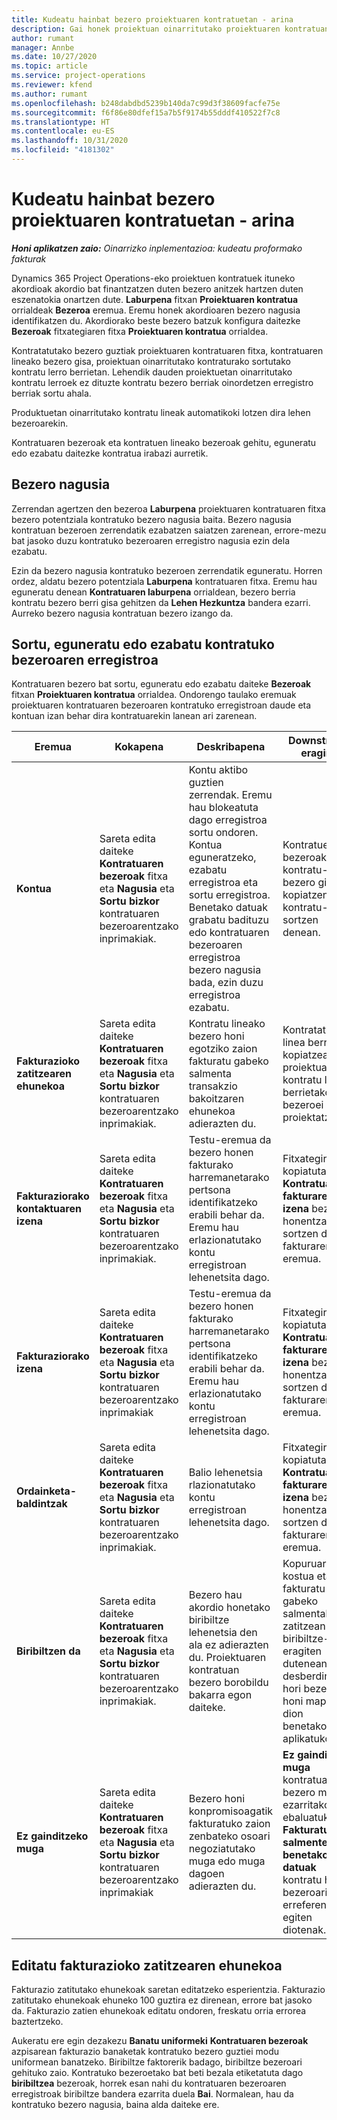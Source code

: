 ```yaml
---
title: Kudeatu hainbat bezero proiektuaren kontratuetan - arina
description: Gai honek proiektuan oinarritutako proiektuaren kontratuan bezero kudeatzeari buruzko informazioa eskaintzen du.
author: rumant
manager: Annbe
ms.date: 10/27/2020
ms.topic: article
ms.service: project-operations
ms.reviewer: kfend
ms.author: rumant
ms.openlocfilehash: b248dabdbd5239b140da7c99d3f38609facfe75e
ms.sourcegitcommit: f6f86e80dfef15a7b5f9174b55dddf410522f7c8
ms.translationtype: HT
ms.contentlocale: eu-ES
ms.lasthandoff: 10/31/2020
ms.locfileid: "4181302"
---
```

# <a name="manage-multiple-customers-on-project-contracts---lite"></a>Kudeatu hainbat bezero proiektuaren kontratuetan - arina

_**Honi aplikatzen zaio:** Oinarrizko inplementazioa: kudeatu proformako fakturak_

Dynamics 365 Project Operations-eko proiektuen kontratuek ituneko akordioak akordio bat finantzatzen duten bezero anitzek hartzen duten eszenatokia onartzen dute. **Laburpena** fitxan **Proiektuaren kontratua** orrialdeak **Bezeroa** eremua. Eremu honek akordioaren bezero nagusia identifikatzen du. Akordiorako beste bezero batzuk konfigura daitezke **Bezeroak** fitxategiaren fitxa **Proiektuaren kontratua** orrialdea.

Kontratatutako bezero guztiak proiektuaren kontratuaren fitxa, kontratuaren lineako bezero gisa, proiektuan oinarritutako kontraturako sortutako kontratu lerro berrietan. Lehendik dauden proiektuetan oinarritutako kontratu lerroek ez dituzte kontratu bezero berriak oinordetzen erregistro berriak sortu ahala.

Produktuetan oinarritutako kontratu lineak automatikoki lotzen dira lehen bezeroarekin.

Kontratuaren bezeroak eta kontratuen lineako bezeroak gehitu, eguneratu edo ezabatu daitezke kontratua irabazi aurretik.

## <a name="primary-customer"></a>Bezero nagusia

Zerrendan agertzen den bezeroa **Laburpena** proiektuaren kontratuaren fitxa bezero potentziala kontratuko bezero nagusia baita. Bezero nagusia kontratuan bezeroen zerrendatik ezabatzen saiatzen zarenean, errore-mezu bat jasoko duzu kontratuko bezeroaren erregistro nagusia ezin dela ezabatu.

Ezin da bezero nagusia kontratuko bezeroen zerrendatik eguneratu. Horren ordez, aldatu bezero potentziala **Laburpena** kontratuaren fitxa. Eremu hau eguneratu denean **Kontratuaren laburpena** orrialdean, bezero berria kontratu bezero berri gisa gehitzen da **Lehen Hezkuntza** bandera ezarri. Aurreko bezero nagusia kontratuan bezero izango da.

## <a name="create-update-or-delete-a-contract-customer-record"></a>Sortu, eguneratu edo ezabatu kontratuko bezeroaren erregistroa

Kontratuaren bezero bat sortu, eguneratu edo ezabatu daiteke **Bezeroak** fitxan **Proiektuaren kontratua** orrialdea. Ondorengo taulako eremuak proiektuaren kontratuaren bezeroaren kontratuko erregistroan daude eta kontuan izan behar dira kontratuarekin lanean ari zarenean.

| Eremua | Kokapena | Deskribapena | Downstream eragina |
| --- | --- | --- | --- |
| **Kontua** | Sareta edita daiteke **Kontratuaren bezeroak** fitxa eta **Nagusia** eta **Sortu bizkor** kontratuaren bezeroarentzako inprimakiak. | Kontu aktibo guztien zerrendak. Eremu hau blokeatuta dago erregistroa sortu ondoren. Kontua eguneratzeko, ezabatu erregistroa eta sortu erregistroa. Benetako datuak grabatu badituzu edo kontratuaren bezeroaren erregistroa bezero nagusia bada, ezin duzu erregistroa ezabatu. | Kontratuetako bezeroak kontratu-lerro bezero gisa kopiatzen dira kontratu-linea sortzen denean. |
| **Fakturazioko zatitzearen ehunekoa** | Sareta edita daiteke **Kontratuaren bezeroak** fitxa eta **Nagusia** eta **Sortu bizkor** kontratuaren bezeroarentzako inprimakiak. | Kontratu lineako bezero honi egotziko zaion fakturatu gabeko salmenta transakzio bakoitzaren ehunekoa adierazten du. | Kontratatutako linea berrietara kopiatzea eta proiektuaren kontratu lerro berrietako bezeroei proiektatzea. |
| **Fakturaziorako kontaktuaren izena** | Sareta edita daiteke **Kontratuaren bezeroak** fitxa eta **Nagusia** eta **Sortu bizkor** kontratuaren bezeroarentzako inprimakiak. | Testu-eremua da bezero honen fakturako harremanetarako pertsona identifikatzeko erabili behar da. Eremu hau erlazionatutako kontu erregistroan lehenetsita dago. | Fitxategira kopiatuta **Kontratuaren fakturaren izena** bezero honentzat sortzen den fakturaren eremua. |
| **Fakturaziorako izena** | Sareta edita daiteke **Kontratuaren bezeroak** fitxa eta **Nagusia** eta **Sortu bizkor** kontratuaren bezeroarentzako inprimakiak | Testu-eremua da bezero honen fakturako harremanetarako pertsona identifikatzeko erabili behar da. Eremu hau erlazionatutako kontu erregistroan lehenetsita dago. | Fitxategira kopiatuta **Kontratuaren fakturaren izena** bezero honentzat sortzen den fakturaren eremua. |
| **Ordainketa-baldintzak** | Sareta edita daiteke **Kontratuaren bezeroak** fitxa eta **Nagusia** eta **Sortu bizkor** kontratuaren bezeroarentzako inprimakiak. | Balio lehenetsia rlazionatutako kontu erregistroan lehenetsita dago. | Fitxategira kopiatuta **Kontratuaren fakturaren izena** bezero honentzat sortzen den fakturaren eremua. |
| **Biribiltzen da** | Sareta edita daiteke **Kontratuaren bezeroak** fitxa eta **Nagusia** eta **Sortu bizkor** kontratuaren bezeroarentzako inprimakiak. | Bezero hau akordio honetako biribiltze lehenetsia den ala ez adierazten du. Proiektuaren kontratuan bezero borobildu bakarra egon daiteke. | Kopuruaren kostua eta fakturatu gabeko salmentak zatitzean biribiltze-aldea eragiten dutenean, desberdintasun hori bezero honi mapatzen dion benetakoari aplikatuko zaio. |
| **Ez gainditzeko muga** | Sareta edita daiteke **Kontratuaren bezeroak** fitxa eta **Nagusia** eta **Sortu bizkor** kontratuaren bezeroarentzako inprimakiak | Bezero honi konpromisoagatik fakturatuko zaion zenbateko osoari negoziatutako muga edo muga dagoen adierazten du. | **Ez gainditzeko muga** kontratuan bezero mailan ezarritakoa ebaluatuko da **Fakturatutako salmenten benetako datuak** kontratu honen bezeroari erreferentzia egiten diotenak. |

## <a name="edit-billing-split-percentages"></a>Editatu fakturazioko zatitzearen ehunekoa

Fakturazio zatitutako ehunekoak saretan editatzeko esperientzia. Fakturazio zatitutako ehunekoak ehuneko 100 guztira ez direnean, errore bat jasoko da. Fakturazio zatien ehunekoak editatu ondoren, freskatu orria errorea baztertzeko.

Aukeratu ere egin dezakezu **Banatu uniformeki** **Kontratuaren bezeroak** azpisarean fakturazio banaketak kontratuko bezero guztiei modu uniformean banatzeko. Biribiltze faktorerik badago, biribiltze bezeroari gehituko zaio. Kontratuko bezeroetako bat beti bezala etiketatuta dago **biribiltzea** bezeroak, horrek esan nahi du kontratuaren bezeroaren erregistroak biribiltze bandera ezarrita duela **Bai**. Normalean, hau da kontratuko bezero nagusia, baina alda daiteke ere.
